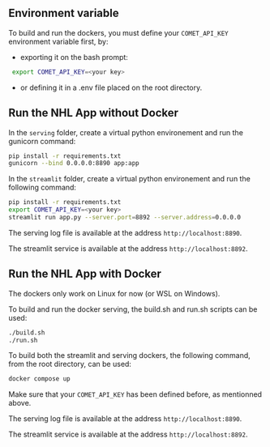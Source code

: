 ## Environment variable

To build and run the dockers, you must define your `COMET_API_KEY` environment variable first, by:
 - exporting it on the bash prompt: 
```bash
 export COMET_API_KEY=<your key>
```
 - or defining it in a .env file placed on the root directory.

## Run the NHL App without Docker
In the `serving` folder, create a virtual python environement and run the gunicorn command:
```bash
pip install -r requirements.txt
gunicorn --bind 0.0.0.0:8890 app:app
```

In the `streamlit` folder, create a virtual python environement and run the following command:
```bash
pip install -r requirements.txt
export COMET_API_KEY=<your key>
streamlit run app.py --server.port=8892 --server.address=0.0.0.0
```

The serving log file is available at the address `http://localhost:8890`.

The streamlit service is available at the address `http://localhost:8892`.

## Run the NHL App with Docker
The dockers only work on Linux for now (or WSL on Windows).

To build and run the docker serving, the build.sh and run.sh scripts can be used:
```bash
./build.sh
./run.sh
```

To build both the streamlit and serving dockers, the following command, from the root directory, can be used:
```bash
docker compose up
```

Make sure that your `COMET_API_KEY` has been defined before, as mentionned above.

The serving log file is available at the address `http://localhost:8890`.

The streamlit service is available at the address `http://localhost:8892`.



